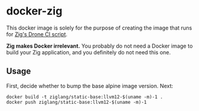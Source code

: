 # docker-zig

This docker image is solely for the purpose of creating the image that runs for
[Zig's Drone CI script](https://github.com/ziglang/zig/tree/master/ci/drone).

**Zig makes Docker irrelevant.** You probably do not need a Docker image to
build your Zig application, and you definitely do not need this one.

## Usage

First, decide whether to bump the base alpine image version. Next:

```
docker build -t ziglang/static-base:llvm12-$(uname -m)-1 .
docker push ziglang/static-base:llvm12-$(uname -m)-1
```
